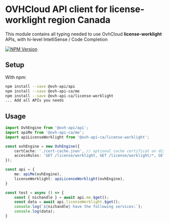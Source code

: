 # OVHCloud API client for **license-worklight** region Canada

This module contains all typing needed to use OvhCloud **license-worklight** APIs, with hi-level IntelliSense / Code Completion

[![NPM Version](https://img.shields.io/npm/v/@ovh-api-ca/license-worklight.svg?style=flat)](https://www.npmjs.org/package/@ovh-api-ca/license-worklight)

## Setup

With npm:

```bash
npm install --save @ovh-api/api
npm install --save @ovh-api-ca/me
npm install --save @ovh-api-ca/license-worklight
... Add all APIs you needs
```

## Usage

```typescript
import OvhEngine from '@ovh-api/api';
import apiMe from '@ovh-api-ca/me';
import apiLicenseWorklight from '@ovh-api-ca/license-worklight';

const ovhEngine = new OvhEngine({ 
    certCache: './cert-cache.json', // optional cache certificat on disk.
    accessRules: 'GET /license/worklight, GET /license/worklight/*, GET /me', // optional limit the requested privileges.
});

const api = {
    me: apiMe(ovhEngine),
    licenseWorklight: apiLicenseWorklight(ovhEngine),
}

const test = async () => {
    const { nichandle } = await api.me.$get();
    const data = await api.licenseWorklight.$get();
    console.log(`${nichandle} have the following services:`);
    console.log(data);
}
```
